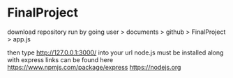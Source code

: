 # FinalProject
download repository 
 run by going user > documents > github >  FinalProject > app.js  

 then type http://127.0.0.1:3000/ into your url
 node.js must be installed along with express
 links can be found here
 https://www.npmjs.com/package/express
  https://nodejs.org
